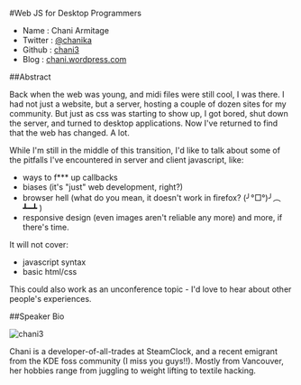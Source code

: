 #Web JS for Desktop Programmers

* Name      : Chani Armitage
* Twitter   : [@chanika][]
* Github    : [chani3][]
* Blog   : [chani.wordpress.com][]

##Abstract

Back when the web was young, and midi files were still cool, I was there. I had not just a website, but a server, hosting a couple of dozen sites for my community.
But just as css was starting to show up, I got bored, shut down the server, and turned to desktop applications.
Now I've returned to find that the web has changed. A lot.

While I'm still in the middle of this transition, I'd like to talk about some of the pitfalls I've encountered in server and client javascript, like:
* ways to f*** up callbacks
* biases (it's "just" web development, right?)
* browser hell (what do you mean, it doesn't work in firefox?  (╯°□°)╯︵ ┻━┻ )
* responsive design (even images aren't reliable any more)
and more, if there's time.

It will not cover:
* javascript syntax
* basic html/css

This could also work as an unconference topic - I'd love to hear about other people's experiences.

##Speaker Bio

![chani3](https://raw.github.com/cascadiajs/2013.cascadiajs.com/master/images/chani3.png)

Chani is a developer-of-all-trades at SteamClock, and a recent emigrant from the KDE foss community (I miss you guys!!). Mostly from Vancouver, her hobbies range from juggling to weight lifting to textile hacking.

[@chanika]:http://twitter.com/chanika
[chani3]:http://github.com/chani3
[chani.wordpress.com]:http://chani.wordpress.com

